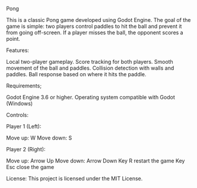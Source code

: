 Pong

This is a classic Pong game developed using Godot Engine. The goal of the game is simple: two players control paddles to hit the ball and prevent it from going off-screen. If a player misses the ball, the opponent scores a point.

Features:

Local two-player gameplay.
Score tracking for both players.
Smooth movement of the ball and paddles.
Collision detection with walls and paddles.
Ball response based on where it hits the paddle.

Requirements;

Godot Engine 3.6 or higher.
Operating system compatible with Godot (Windows)

Controls:

Player 1 (Left):

Move up: W
Move down: S

Player 2 (Right):

Move up: Arrow Up
Move down: Arrow Down
Key R restart the game
Key Esc close the game

License:
This project is licensed under the MIT License.
